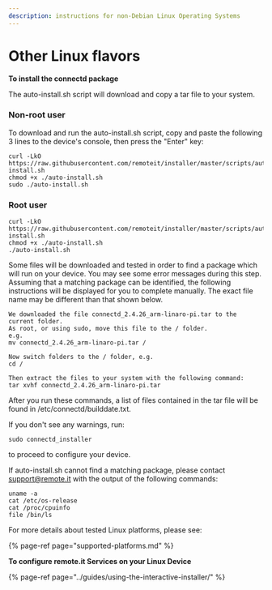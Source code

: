 ```yaml
---
description: instructions for non-Debian Linux Operating Systems
---
```


# Other Linux flavors

**To install the connectd package**

The auto-install.sh script will download and copy a tar file to your system.   

### Non-root user

To download and run the auto-install.sh script, copy and paste the following 3 lines to the device's console, then press the "Enter" key:

```text
curl -LkO https://raw.githubusercontent.com/remoteit/installer/master/scripts/auto-install.sh
chmod +x ./auto-install.sh
sudo ./auto-install.sh
```

### Root user

```text
curl -LkO https://raw.githubusercontent.com/remoteit/installer/master/scripts/auto-install.sh
chmod +x ./auto-install.sh
./auto-install.sh
```

Some files will be downloaded and tested in order to find a package which will run on your device.  You may see some error messages during this step.  Assuming that a matching package can be identified, the following instructions will be displayed for you to complete manually.  The exact file name may be different than that shown below.

```text
We downloaded the file connectd_2.4.26_arm-linaro-pi.tar to the current folder.
As root, or using sudo, move this file to the / folder.
e.g.
mv connectd_2.4.26_arm-linaro-pi.tar /

Now switch folders to the / folder, e.g.
cd /

Then extract the files to your system with the following command:
tar xvhf connectd_2.4.26_arm-linaro-pi.tar
```

After you run these commands, a list of files contained in the tar file will be found in /etc/connectd/builddate.txt.

If you don't see any warnings, run:

```text
sudo connectd_installer
```

to proceed to configure your device.

If auto-install.sh cannot find a matching package, please contact support@remote.it with the output of the following commands:

```text
uname -a
cat /etc/os-release
cat /proc/cpuinfo
file /bin/ls
```

For more details about tested Linux platforms, please see:

{% page-ref page="supported-platforms.md" %}

**To configure remote.it Services on your Linux Device**

{% page-ref page="../guides/using-the-interactive-installer/" %}

